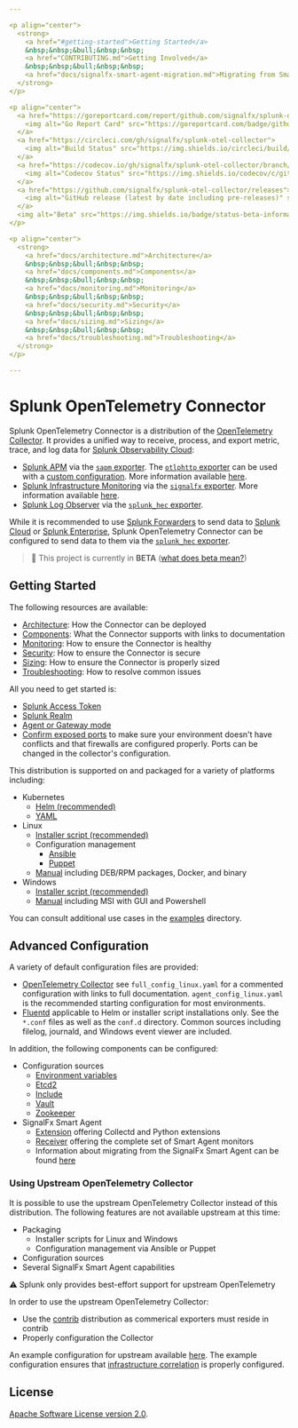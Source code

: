 ```yaml
---

<p align="center">
  <strong>
    <a href="#getting-started">Getting Started</a>
    &nbsp;&nbsp;&bull;&nbsp;&nbsp;
    <a href="CONTRIBUTING.md">Getting Involved</a>
    &nbsp;&nbsp;&bull;&nbsp;&nbsp;
    <a href="docs/signalfx-smart-agent-migration.md">Migrating from Smart Agent</a>
  </strong>
</p>

<p align="center">
  <a href="https://goreportcard.com/report/github.com/signalfx/splunk-otel-collector">
    <img alt="Go Report Card" src="https://goreportcard.com/badge/github.com/signalfx/splunk-otel-collector?style=for-the-badge">
  </a>
  <a href="https://circleci.com/gh/signalfx/splunk-otel-collector">
    <img alt="Build Status" src="https://img.shields.io/circleci/build/github/signalfx/splunk-otel-collector?style=for-the-badge">
  </a>
  <a href="https://codecov.io/gh/signalfx/splunk-otel-collector/branch/main/">
    <img alt="Codecov Status" src="https://img.shields.io/codecov/c/github/signalfx/splunk-otel-collector?style=for-the-badge">
  </a>
  <a href="https://github.com/signalfx/splunk-otel-collector/releases">
    <img alt="GitHub release (latest by date including pre-releases)" src="https://img.shields.io/github/v/release/signalfx/splunk-otel-collector?include_prereleases&style=for-the-badge">
  </a>
  <img alt="Beta" src="https://img.shields.io/badge/status-beta-informational?style=for-the-badge">
</p>

<p align="center">
  <strong>
    <a href="docs/architecture.md">Architecture</a>
    &nbsp;&nbsp;&bull;&nbsp;&nbsp;
    <a href="docs/components.md">Components</a>
    &nbsp;&nbsp;&bull;&nbsp;&nbsp;
    <a href="docs/monitoring.md">Monitoring</a>
    &nbsp;&nbsp;&bull;&nbsp;&nbsp;
    <a href="docs/security.md">Security</a>
    &nbsp;&nbsp;&bull;&nbsp;&nbsp;
    <a href="docs/sizing.md">Sizing</a>
    &nbsp;&nbsp;&bull;&nbsp;&nbsp;
    <a href="docs/troubleshooting.md">Troubleshooting</a>
  </strong>
</p>

---
```


<!--PRODUCT_DOCS-->
# Splunk OpenTelemetry Connector

Splunk OpenTelemetry Connector is a distribution of the [OpenTelemetry
Collector](https://github.com/open-telemetry/opentelemetry-collector). It
provides a unified way to receive, process, and export metric, trace, and log
data for [Splunk Observability Cloud](https://www.observability.splunk.com/):

- [Splunk APM](https://www.splunk.com/en_us/software/splunk-apm.html) via the
  [`sapm`
  exporter](https://github.com/open-telemetry/opentelemetry-collector-contrib/tree/main/exporter/sapmexporter).
  The [`otlphttp`
  exporter](https://github.com/open-telemetry/opentelemetry-collector/tree/main/exporter/otlphttpexporter)
  can be used with a [custom
  configuration](https://github.com/signalfx/splunk-otel-collector/blob/main/cmd/otelcol/config/collector/otlp_config_linux.yaml).
  More information available
  [here](https://docs.signalfx.com/en/latest/apm/apm-getting-started/apm-opentelemetry-collector.html).
- [Splunk Infrastructure
  Monitoring](https://www.splunk.com/en_us/software/infrastructure-monitoring.html)
  via the [`signalfx`
  exporter](https://github.com/open-telemetry/opentelemetry-collector-contrib/tree/main/exporter/signalfxexporter).
  More information available
  [here](https://docs.signalfx.com/en/latest/otel/imm-otel-collector.html).
- [Splunk Log Observer](https://www.splunk.com/en_us/form/splunk-log-observer.html) via
  the [`splunk_hec`
  exporter](https://github.com/open-telemetry/opentelemetry-collector-contrib/tree/main/exporter/splunkhecexporter).

While it is recommended to use [Splunk
Forwarders](https://www.splunk.com/en_us/products/splunk-enterprise/features/forwarders.html)
to send data to [Splunk
Cloud](https://www.splunk.com/en_us/software/splunk-cloud.html) or [Splunk
Enterprise](https://www.splunk.com/en_us/software/splunk-enterprise.html),
Splunk OpenTelemetry Connector can be configured to send data to them via the
[`splunk_hec`
exporter](https://github.com/open-telemetry/opentelemetry-collector-contrib/tree/main/exporter/splunkhecexporter).

> :construction: This project is currently in **BETA** ([what does beta mean?](docs/beta-definition.md))

## Getting Started

The following resources are available:

- [Architecture](docs/architecture.md): How the Connector can be deployed
- [Components](docs/components.md): What the Connector supports with links to documentation
- [Monitoring](docs/monitoring.md): How to ensure the Connector is healthy
- [Security](docs/security.md): How to ensure the Connector is secure
- [Sizing](docs/sizing.md): How to ensure the Connector is properly sized
- [Troubleshooting](docs/troubleshooting.md): How to resolve common issues

All you need to get started is:

- [Splunk Access Token](https://docs.splunk.com/Observability/admin/authentication-tokens/org-tokens.html#admin-org-tokens)
- [Splunk Realm](https://dev.splunk.com/observability/docs/realms_in_endpoints/)
- [Agent or Gateway mode](docs/agent-vs-gateway.md)
- [Confirm exposed
  ports](https://github.com/signalfx/splunk-otel-collector/blob/main/docs/security.md#exposed-endpoints)
  to make sure your environment doesn't have conflicts and that firewalls are
  configured properly. Ports can be changed in the collector's configuration.

This distribution is supported on and packaged for a variety of platforms including:

- Kubernetes
  - [Helm (recommended)](https://github.com/signalfx/splunk-otel-collector-chart)
  - [YAML](https://github.com/signalfx/splunk-otel-collector-chart/tree/main/rendered)
- Linux
  - [Installer script (recommended)](./docs/getting-started/linux-installer.md)
  - Configuration management
    - [Ansible](https://galaxy.ansible.com/signalfx/splunk_otel_collector)
    - [Puppet](https://forge.puppet.com/modules/signalfx/splunk_otel_collector)
  - [Manual](./docs/getting-started/linux-manual.md) including DEB/RPM packages, Docker, and binary
- Windows
  - [Installer script (recommended)](./docs/getting-started/windows-installer.md)
  - [Manual](./docs/getting-started/windows-manual.md) including MSI with GUI and Powershell

You can consult additional use cases in the [examples](./examples) directory.

## Advanced Configuration

A variety of default configuration files are provided:

- [OpenTelemetry
  Collector](https://github.com/signalfx/splunk-otel-collector/tree/main/cmd/otelcol/config/collector)
  see `full_config_linux.yaml` for a commented configuration with links to full
  documentation. `agent_config_linux.yaml` is the recommended starting
  configuration for most environments.
- [Fluentd](https://github.com/signalfx/splunk-otel-collector/tree/main/internal/buildscripts/packaging/fpm/etc/otel/collector/fluentd)
  applicable to Helm or installer script installations only. See the `*.conf`
  files as well as the `conf.d` directory. Common sources including filelog,
  journald, and Windows event viewer are included.

In addition, the following components can be configured:

- Configuration sources
  - [Environment variables](https://github.com/signalfx/splunk-otel-collector/tree/main/internal/configsource/envvarconfigsource)
  - [Etcd2](https://github.com/signalfx/splunk-otel-collector/tree/main/internal/configsource/etcd2configsource)
  - [Include](https://github.com/signalfx/splunk-otel-collector/tree/main/internal/configsource/includeconfigsource)
  - [Vault](https://github.com/signalfx/splunk-otel-collector/tree/main/internal/configsource/vaultconfigsource)
  - [Zookeeper](https://github.com/signalfx/splunk-otel-collector/tree/main/internal/configsource/zookeeperconfigsource)
- SignalFx Smart Agent
  - [Extension](https://github.com/signalfx/splunk-otel-collector/tree/main/internal/extension/smartagentextension)
    offering Collectd and Python extensions
  - [Receiver](https://github.com/signalfx/splunk-otel-collector/tree/main/internal/receiver/smartagentreceiver)
    offering the complete set of Smart Agent monitors
  - Information about migrating from the SignalFx Smart Agent can be found
    [here](docs/signalfx-smart-agent-migration.md)

### Using Upstream OpenTelemetry Collector

It is possible to use the upstream OpenTelemetry Collector instead of this
distribution.
The following features are not available upstream at this time:

- Packaging
  - Installer scripts for Linux and Windows
  - Configuration management via Ansible or Puppet
- Configuration sources
- Several SignalFx Smart Agent capabilities

:warning: Splunk only provides best-effort support for upstream OpenTelemetry

In order to use the upstream OpenTelemetry Collector:

- Use the
  [contrib](https://github.com/open-telemetry/opentelemetry-collector-contrib)
  distribution as commerical exporters must reside in contrib
- Properly configuration the Collector

An example configuration for upstream available
[here](https://github.com/signalfx/splunk-otel-collector/blob/main/cmd/otelcol/config/collector/upstream_agent_config.yaml).
The example configuration ensures that [infrastructure
correlation](https://github.com/signalfx/splunk-otel-collector/blob/main/docs/apm-infra-correlation.md)
is properly configured.
<!--PRODUCT_DOCS-->

## License

[Apache Software License version 2.0](./LICENSE).
